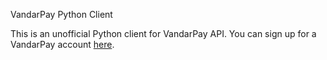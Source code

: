 VandarPay Python Client

This is an unofficial Python client for VandarPay API. You can sign up for a VandarPay account  [here](https://vandar.io).
